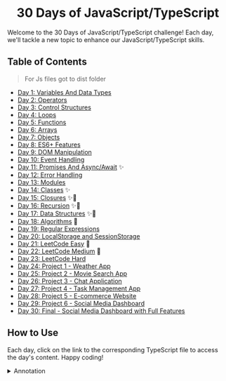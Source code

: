 <h1 align="center">30 Days of JavaScript/TypeScript</h1>

Welcome to the 30 Days of JavaScript/TypeScript challenge! Each day, we'll tackle a new topic to enhance our JavaScript/TypeScript skills.

## Table of Contents

> For Js files got to dist folder

- [Day 1: Variables And Data Types](Day1/Day1.js)
- [Day 2: Operators](Day2/Day2.js)
- [Day 3: Control Structures](Day3/Day3.ts)
- [Day 4: Loops](Day4/Day4.ts)
- [Day 5: Functions](Day5/Day5.ts)
- [Day 6: Arrays](Day6/Day6.ts)
- [Day 7: Objects](Day7/Day7.ts)
- [Day 8: ES6+ Features](Day8/Day8.ts)
- [Day 9: DOM Manipulation](Day9/Day9.js)
- [Day 10: Event Handling](Day10/Day10.js)
- [Day 11: Promises And Async/Await](Day11/Day11.ts) ✨
- [Day 12: Error Handling](Day12/Day12.ts)
- [Day 13: Modules](Day13/Day13.ts)
- [Day 14: Classes](Day14/Day14.ts) ✨
- [Day 15: Closures](Day15/Day15.ts) ✨🚀
- [Day 16: Recursion](Day16/Day16.ts) ✨🚀
- [Day 17: Data Structures](Day17/Day17.ts) ✨📝
- [Day 18: Algorithms](Day18/Day18.ts) 📝
- [Day 19: Regular Expressions](Day19/Day19.ts)
- [Day 20: LocalStorage and SessionStorage](Day20/Day20.js)
- [Day 21: LeetCode Easy](Day21/Day21.ts) 📝
- [Day 22: LeetCode Medium](Day22/Day22.ts) 📝
- [Day 23: LeetCode Hard](Day23/Day23.ts)
- [Day 24: Project 1 - Weather App](Day24/Day24.ts)
- [Day 25: Project 2 - Movie Search App](Day25/Day25.ts)
- [Day 26: Project 3 - Chat Application](Day26/Day26.ts)
- [Day 27: Project 4 - Task Management App](Day27/Day27.ts)
- [Day 28: Project 5 - E-commerce Website](Day28/Day28.ts)
- [Day 29: Project 6 - Social Media Dashboard](Day29/Day29.ts)
- [Day 30: Final - Social Media Dashboard with Full Features](Day30/Day30.ts)

## How to Use

Each day, click on the link to the corresponding TypeScript file to access the day's content. Happy coding!

<details>
<summary>Annotation</summary>

- ✨: कठिनाई

- 🚀: कितने पानी में है

- 📝 : काम छोड़ा गया है

</details>
